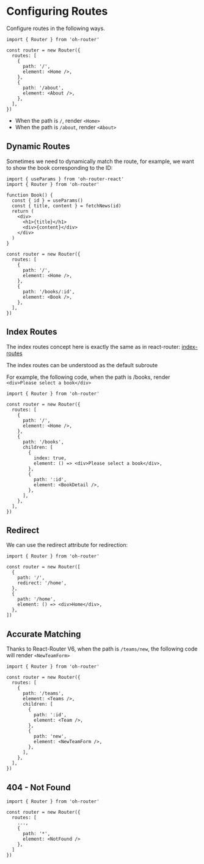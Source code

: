 # Configuring Routes

Configure routes in the following ways.

```tsx | pure
import { Router } from 'oh-router'

const router = new Router({
  routes: [
    {
      path: '/',
      element: <Home />,
    },
    {
      path: '/about',
      element: <About />,
    },
  ],
})
```

- When the path is `/`, render `<Home>`
- When the path is `/about`, render `<About>`

## Dynamic Routes

Sometimes we need to dynamically match the route, for example, we want to show the book corresponding to the ID:

```tsx | pure
import { useParams } from 'oh-router-react'
import { Router } from 'oh-router'

function Book() {
  const { id } = useParams()
  const { title, content } = fetchNews(id)
  return (
    <div>
      <h1>{title}</h1>
      <div>{content}</div>
    </div>
  )
}

const router = new Router({
  routes: [
    {
      path: '/',
      element: <Home />,
    },
    {
      path: '/books/:id',
      element: <Book />,
    },
  ],
})
```

## Index Routes

The index routes concept here is exactly the same as in react-router: [index-routes](https://reactrouter.com/docs/en/v6/getting-started/tutorial#index-routes)

The index routes can be understood as the default subroute

For example, the following code, when the path is /books, render `<div>Please select a book</div>`

```tsx | pure
import { Router } from 'oh-router'

const router = new Router({
  routes: [
    {
      path: '/',
      element: <Home />,
    },
    {
      path: '/books',
      children: [
        {
          index: true,
          element: () => <div>Please select a book</div>,
        },
        {
          path: ':id',
          element: <BookDetail />,
        },
      ],
    },
  ],
})
```

## Redirect

We can use the redirect attribute for redirection:

```tsx | pure
import { Router } from 'oh-router'

const router = new Router([
  {
    path: '/',
    redirect: '/home',
  },
  {
    path: '/home',
    element: () => <div>Home</div>,
  },
])
```

## Accurate Matching

Thanks to React-Router V6, when the path is `/teams/new`, the following code will render `<NewTeamForm>`

```tsx | pure
import { Router } from 'oh-router'

const router = new Router({
  routes: [
    {
      path: '/teams',
      element: <Teams />,
      children: [
        {
          path: ':id',
          element: <Team />,
        },
        {
          path: 'new',
          element: <NewTeamForm />,
        },
      ],
    },
  ],
})
```

## 404 - Not Found

```tsx | pure
import { Router } from 'oh-router'

const router = new Router({
  routes: [
    ...,
    {
      path: '*',
      element: <NotFound />
    },
  ]
})
```
